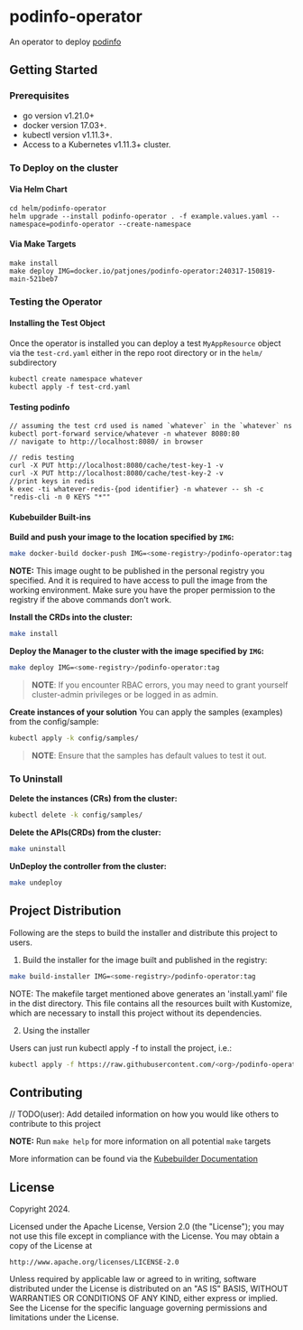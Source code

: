 # podinfo-operator

An operator to deploy [podinfo](https://github.com/stefanprodan/podinfo)

## Getting Started

### Prerequisites
- go version v1.21.0+
- docker version 17.03+.
- kubectl version v1.11.3+.
- Access to a Kubernetes v1.11.3+ cluster.

### To Deploy on the cluster

#### Via Helm Chart

```
cd helm/podinfo-operator
helm upgrade --install podinfo-operator . -f example.values.yaml --namespace=podinfo-operator --create-namespace

```

#### Via Make Targets
```
make install
make deploy IMG=docker.io/patjones/podinfo-operator:240317-150819-main-521beb7
```

### Testing the Operator

#### Installing the Test Object

Once the operator is installed you can deploy a test `MyAppResource` object via the `test-crd.yaml` either in the repo root directory or in the `helm/` subdirectory
```
kubectl create namespace whatever
kubectl apply -f test-crd.yaml
```

#### Testing podinfo
```
// assuming the test crd used is named `whatever` in the `whatever` ns
kubectl port-forward service/whatever -n whatever 8080:80
// navigate to http://localhost:8080/ in browser

// redis testing
curl -X PUT http://localhost:8080/cache/test-key-1 -v
curl -X PUT http://localhost:8080/cache/test-key-2 -v
//print keys in redis
k exec -ti whatever-redis-{pod identifier} -n whatever -- sh -c "redis-cli -n 0 KEYS "*""
```

#### Kubebuilder Built-ins

**Build and push your image to the location specified by `IMG`:**

```sh
make docker-build docker-push IMG=<some-registry>/podinfo-operator:tag
```

**NOTE:** This image ought to be published in the personal registry you specified. 
And it is required to have access to pull the image from the working environment. 
Make sure you have the proper permission to the registry if the above commands don’t work.

**Install the CRDs into the cluster:**

```sh
make install
```

**Deploy the Manager to the cluster with the image specified by `IMG`:**

```sh
make deploy IMG=<some-registry>/podinfo-operator:tag
```

> **NOTE**: If you encounter RBAC errors, you may need to grant yourself cluster-admin 
privileges or be logged in as admin.

**Create instances of your solution**
You can apply the samples (examples) from the config/sample:

```sh
kubectl apply -k config/samples/
```

>**NOTE**: Ensure that the samples has default values to test it out.

### To Uninstall
**Delete the instances (CRs) from the cluster:**

```sh
kubectl delete -k config/samples/
```

**Delete the APIs(CRDs) from the cluster:**

```sh
make uninstall
```

**UnDeploy the controller from the cluster:**

```sh
make undeploy
```

## Project Distribution

Following are the steps to build the installer and distribute this project to users.

1. Build the installer for the image built and published in the registry:

```sh
make build-installer IMG=<some-registry>/podinfo-operator:tag
```

NOTE: The makefile target mentioned above generates an 'install.yaml'
file in the dist directory. This file contains all the resources built
with Kustomize, which are necessary to install this project without
its dependencies.

2. Using the installer

Users can just run kubectl apply -f <URL for YAML BUNDLE> to install the project, i.e.:

```sh
kubectl apply -f https://raw.githubusercontent.com/<org>/podinfo-operator/<tag or branch>/dist/install.yaml
```

## Contributing
// TODO(user): Add detailed information on how you would like others to contribute to this project

**NOTE:** Run `make help` for more information on all potential `make` targets

More information can be found via the [Kubebuilder Documentation](https://book.kubebuilder.io/introduction.html)

## License

Copyright 2024.

Licensed under the Apache License, Version 2.0 (the "License");
you may not use this file except in compliance with the License.
You may obtain a copy of the License at

    http://www.apache.org/licenses/LICENSE-2.0

Unless required by applicable law or agreed to in writing, software
distributed under the License is distributed on an "AS IS" BASIS,
WITHOUT WARRANTIES OR CONDITIONS OF ANY KIND, either express or implied.
See the License for the specific language governing permissions and
limitations under the License.

